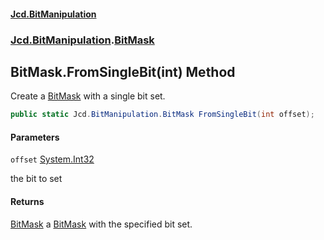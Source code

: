 #### [Jcd.BitManipulation](index 'index')

### [Jcd.BitManipulation](Jcd.BitManipulation 'Jcd.BitManipulation').[BitMask](Jcd.BitManipulation.BitMask 'Jcd.BitManipulation.BitMask')

## BitMask.FromSingleBit(int) Method

Create a [BitMask](Jcd.BitManipulation.BitMask 'Jcd.BitManipulation.BitMask') with a single bit set.

```csharp
public static Jcd.BitManipulation.BitMask FromSingleBit(int offset);
```

#### Parameters

<a name='Jcd.BitManipulation.BitMask.FromSingleBit(int).offset'></a>

`offset` [System.Int32](https://docs.microsoft.com/en-us/dotnet/api/System.Int32 'System.Int32')

the bit to set

#### Returns

[BitMask](Jcd.BitManipulation.BitMask 'Jcd.BitManipulation.BitMask')
a [BitMask](Jcd.BitManipulation.BitMask 'Jcd.BitManipulation.BitMask') with the specified bit set.